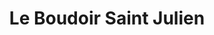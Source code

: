 ---
title: "Le Boudoir Saint Julien"
url: /saint-julien-en-genevois/le-boudoir-saint-julien/
shop: Kleidung
---
